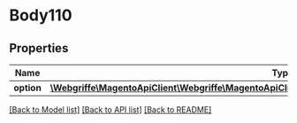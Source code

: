 # Body110

## Properties
Name | Type | Description | Notes
------------ | ------------- | ------------- | -------------
**option** | [**\Webgriffe\MagentoApiClient\Webgriffe\MagentoApiClient\Model\ConfigurableProductDataOptionInterface**](ConfigurableProductDataOptionInterface.md) |  | 

[[Back to Model list]](../README.md#documentation-for-models) [[Back to API list]](../README.md#documentation-for-api-endpoints) [[Back to README]](../README.md)


